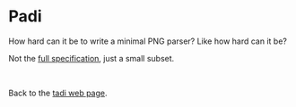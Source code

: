 # Padi

How hard can it be to write a minimal PNG parser? Like how hard can it be?

Not the [full specification](https://www.w3.org/TR/png/), just a small subset.

<br>

Back to the [tadi web page](../).
